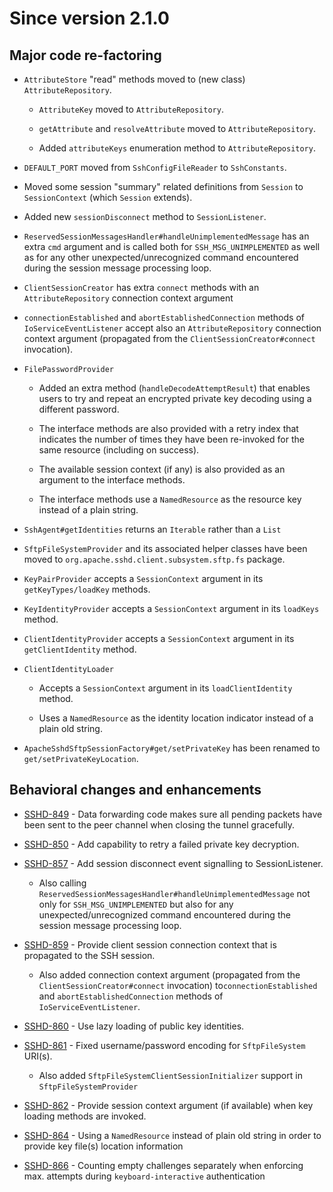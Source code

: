 # Since version 2.1.0

## Major code re-factoring

* `AttributeStore` "read" methods moved to (new class) `AttributeRepository`.

    * `AttributeKey` moved to `AttributeRepository`.

    * `getAttribute` and `resolveAttribute` moved to `AttributeRepository`.

    * Added `attributeKeys` enumeration method to `AttributeRepository`.

* `DEFAULT_PORT` moved from `SshConfigFileReader` to `SshConstants`.

* Moved some session "summary" related definitions from `Session` to `SessionContext` (which `Session` extends).

* Added new `sessionDisconnect` method to `SessionListener`.

* `ReservedSessionMessagesHandler#handleUnimplementedMessage` has an extra `cmd` argument
and is called both for `SSH_MSG_UNIMPLEMENTED` as well as for any other unexpected/unrecognized
command encountered during the session message processing loop.

* `ClientSessionCreator` has extra `connect` methods with an `AttributeRepository`
connection context argument

* `connectionEstablished` and `abortEstablishedConnection` methods of `IoServiceEventListener`
accept also an `AttributeRepository` connection context argument (propagated from the
`ClientSessionCreator#connect` invocation).

* `FilePasswordProvider`

    * Added an extra method (`handleDecodeAttemptResult`) that enables users to try and repeat an
    encrypted private key decoding using a different password.

    * The interface methods are also provided with a retry index that indicates the number of
    times they have been re-invoked for the same resource (including on success).

    * The available session context (if any) is also provided as an argument to the interface methods.

    * The interface methods use a `NamedResource` as the resource key instead of a plain string.

* `SshAgent#getIdentities` returns an `Iterable` rather than a `List`

* `SftpFileSystemProvider` and its associated helper classes have been moved to
`org.apache.sshd.client.subsystem.sftp.fs` package.

* `KeyPairProvider` accepts a `SessionContext` argument in its `getKeyTypes/loadKey` methods.

* `KeyIdentityProvider` accepts a `SessionContext` argument in its `loadKeys` method.

* `ClientIdentityProvider` accepts a `SessionContext` argument in its `getClientIdentity` method.

* `ClientIdentityLoader`
    * Accepts a `SessionContext` argument in its `loadClientIdentity` method.

    * Uses a `NamedResource` as the identity location indicator instead of a plain old string.

* `ApacheSshdSftpSessionFactory#get/setPrivateKey` has been renamed to `get/setPrivateKeyLocation`.

## Behavioral changes and enhancements

* [SSHD-849](https://issues.apache.org/jira/browse/SSHD-849) - Data forwarding code makes sure all
pending packets have been sent to the peer channel when closing the tunnel gracefully.

* [SSHD-850](https://issues.apache.org/jira/browse/SSHD-850) - Add capability to retry a failed private key decryption.

* [SSHD-857](https://issues.apache.org/jira/browse/SSHD-857) - Add session disconnect event signalling to SessionListener.

    * Also calling `ReservedSessionMessagesHandler#handleUnimplementedMessage` not only for `SSH_MSG_UNIMPLEMENTED` but
    also for any unexpected/unrecognized command encountered during the session message processing loop.

* [SSHD-859](https://issues.apache.org/jira/browse/SSHD-859) - Provide client session connection context that is propagated to the SSH session.

    * Also added connection context argument (propagated from the `ClientSessionCreator#connect` invocation)
    to`connectionEstablished` and `abortEstablishedConnection` methods of `IoServiceEventListener`.

* [SSHD-860](https://issues.apache.org/jira/browse/SSHD-860) - Use lazy loading of public key identities.

* [SSHD-861](https://issues.apache.org/jira/browse/SSHD-861) - Fixed username/password encoding for `SftpFileSystem` URI(s).

    * Also added `SftpFileSystemClientSessionInitializer` support in `SftpFileSystemProvider`

* [SSHD-862](https://issues.apache.org/jira/browse/SSHD-862) - Provide session context argument (if available) when
key loading methods are invoked.

* [SSHD-864](https://issues.apache.org/jira/browse/SSHD-864) - Using a `NamedResource` instead of plain old string
in order to provide key file(s) location information

* [SSHD-866](https://issues.apache.org/jira/browse/SSHD-866) - Counting empty challenges separately when enforcing
max. attempts during `keyboard-interactive` authentication
